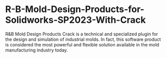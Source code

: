 # R-B-Mold-Design-Products-for-Solidworks-SP2023-With-Crack
R&amp;B Mold Design Products Crack is a technical and specialized plugin for the design and simulation of industrial molds. In fact, this software product is considered the most powerful and flexible solution available in the mold manufacturing industry today.
